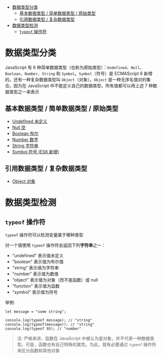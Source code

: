 <!--
 * @Author: shenxh
 * @Date: 2021-12-17 16:53:42
 * @LastEditors: shenxh
 * @LastEditTime: 2021-12-22 16:16:23
 * @Description: 数据类型
-->

- [数据类型分类](#数据类型分类)
  - [基本数据类型 / 简单数据类型 / 原始类型](#基本数据类型--简单数据类型--原始类型)
  - [引用数据类型 / 复杂数据类型](#引用数据类型--复杂数据类型)
- [数据类型检测](#数据类型检测)
  - [`typeof` 操作符](#typeof-操作符)

# 数据类型分类
JavaScript 有 6 种简单数据类型（也称为原始类型）：`Undefined`、`Null`、`Boolean`、`Number`、`String` 和 `Symbol`。`Symbol`（符号）是 ECMAScript 6 新增的。还有一种复杂数据类型叫 `Object`（对象）。`Object` 是一种无序名值对的集合。因为在 JavaScript 中不能定义自己的数据类型，所有值都可以用上述 7 种数据类型之一来表示

## 基本数据类型 / 简单数据类型 / 原始类型
+ [Undefined 未定义](./Undefined%20类型/README.md)
+ [Null 空](./Null%20类型/README.md)
+ [Boolean 布尔](./Boolean%20类型/README.md)
+ [Number 数字](./Number%20类型/README.md)
+ [String 字符串](./String%20类型/README.md)
+ [Symbol 符号 (ES6 新增)](./Symbol%20类型/README.md)

## 引用数据类型 / 复杂数据类型
+ [Object 对象](./Object%20类型/README.md)

# 数据类型检测

## `typeof` 操作符
`typeof` 操作符可以检测变量属于哪种类型

对一个值使用 `typeof` 操作符会返回下列**字符串**之一：
+ "undefined" 表示值未定义
+ "boolean" 表示值为布尔值
+ "string" 表示值为字符串
+ "number" 表示值为数值
+ "object" 表示值为对象（而不是函数）或 null
+ "function" 表示值为函数
+ "symbol" 表示值为符号

举例:
```
let message = "some string";

console.log(typeof message); // "string"
console.log(typeof(message)); // "string"
console.log(typeof 95); // "number" 
```

> 注: 严格来讲，函数在 JavaScript 中被认为是对象，并不代表一种数据类型。可是，函数也有自己特殊的属性。为此，就有必要通过 `typeof` 操作符来区分函数和其他对象
